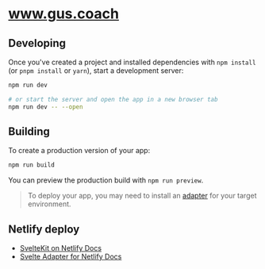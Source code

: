 # www.gus.coach

## Developing

Once you've created a project and installed dependencies with `npm install` (or `pnpm install` or `yarn`), start a development server:

```bash
npm run dev

# or start the server and open the app in a new browser tab
npm run dev -- --open
```

## Building

To create a production version of your app:

```bash
npm run build
```

You can preview the production build with `npm run preview`.

> To deploy your app, you may need to install an [adapter](https://kit.svelte.dev/docs/adapters) for your target environment.

## Netlify deploy

* [SvelteKit on Netlify Docs](https://docs.netlify.com/integrations/frameworks/sveltekit/?_gl=1%2a1rrs3ru%2a_gcl_au%2aMTg4NjI0OTI4LjE2ODkwMTQ1MDc.)
* [Svelte Adapter for Netlify Docs](https://kit.svelte.dev/docs/adapter-netlify)